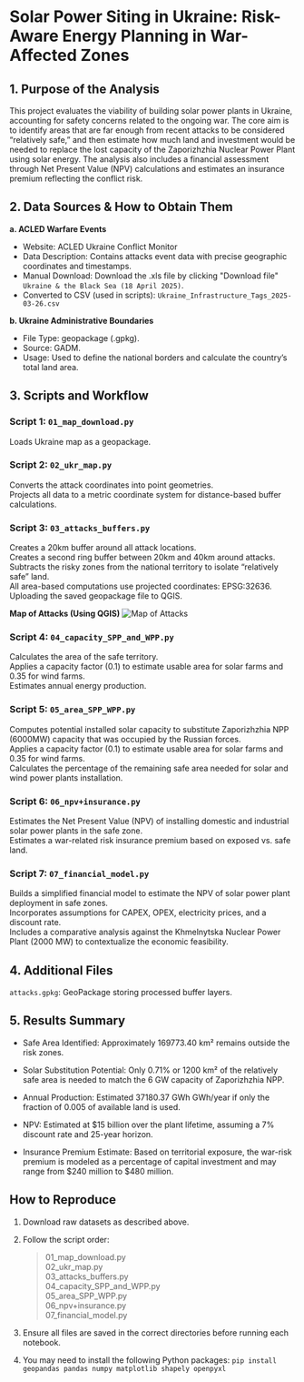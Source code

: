 # Solar Power Siting in Ukraine: Risk-Aware Energy Planning in War-Affected Zones
## 1. Purpose of the Analysis

This project evaluates the viability of building solar power plants in Ukraine, accounting for safety concerns related to the ongoing war. The core aim is to identify areas that are far enough from recent attacks to be considered “relatively safe,” and then estimate how much land and investment would be needed to replace the lost capacity of the Zaporizhzhia Nuclear Power Plant using solar energy. The analysis also includes a financial assessment through Net Present Value (NPV) calculations and estimates an insurance premium reflecting the conflict risk.

## 2. Data Sources & How to Obtain Them

**a. ACLED Warfare Events**
- Website: ACLED Ukraine Conflict Monitor
- Data Description: Contains attacks event data with precise geographic coordinates and timestamps.
- Manual Download: Download the .xls file by clicking "Download file" `Ukraine & the Black Sea (18 April 2025)`.
- Converted to CSV (used in scripts): `Ukraine_Infrastructure_Tags_2025-03-26.csv`

**b. Ukraine Administrative Boundaries**
- File Type: geopackage (.gpkg).
- Source: GADM.
- Usage: Used to define the national borders and calculate the country’s total land area.

## 3. Scripts and Workflow
### Script 1: ```01_map_download.py```
Loads Ukraine map as a geopackage.

### Script 2: ```02_ukr_map.py```
Converts the attack coordinates into point geometries.\
Projects all data to a metric coordinate system for distance-based buffer calculations.

### Script 3: ```03_attacks_buffers.py```
Creates a 20km buffer around all attack locations.\
Creates a second ring buffer between 20km and 40km around attacks.\
Subtracts the risky zones from the national territory to isolate “relatively safe” land.\
All area-based computations use projected coordinates: EPSG:32636.\
Uploading the saved geopackage file to QGIS.

**Map of Attacks (Using QGIS)**
![Map of Attacks](map_buffers.png)

### Script 4: ```04_capacity_SPP_and_WPP.py```
Calculates the area of the safe territory.\
Applies a capacity factor (0.1) to estimate usable area for solar farms and 0.35 for wind farms.\
Estimates annual energy production.

### Script 5: ```05_area_SPP_WPP.py```
Computes potential installed solar capacity to substitute Zaporizhzhia NPP (6000MW) capacity that was occupied by the Russian forces.\
Applies a capacity factor (0.1) to estimate usable area for solar farms and 0.35 for wind farms.\
Calculates the percentage of the remaining safe area needed for solar and wind power plants installation. 

### Script 6: ```06_npv+insurance.py```
Estimates the Net Present Value (NPV) of installing domestic and industrial solar power plants in the safe zone.\
Estimates a war-related risk insurance premium based on exposed vs. safe land.

### Script 7: ```07_financial_model.py```
Builds a simplified financial model to estimate the NPV of solar power plant deployment in safe zones.\
Incorporates assumptions for CAPEX, OPEX, electricity prices, and a discount rate.\
Includes a comparative analysis against the Khmelnytska Nuclear Power Plant (2000 MW) to contextualize the economic feasibility.

## 4. Additional Files
```attacks.gpkg```: GeoPackage storing processed buffer layers.


## 5. Results Summary
- Safe Area Identified: Approximately 169773.40 km² remains outside the risk zones.

- Solar Substitution Potential: Only 0.71% or 1200 km² of the relatively safe area is needed to match the 6 GW capacity of Zaporizhzhia NPP.

- Annual Production: Estimated 37180.37 GWh GWh/year if only the fraction of 0.005 of available land is used.

- NPV: Estimated at $15 billion over the plant lifetime, assuming a 7% discount rate and 25-year horizon.

- Insurance Premium Estimate: Based on territorial exposure, the war-risk premium is modeled as a percentage of capital investment and may range from $240 million to $480 million.

## How to Reproduce
1. Download raw datasets as described above.

2. Follow the script order:
    
    > 01_map_download.py\
    02_ukr_map.py\
    03_attacks_buffers.py\
    04_capacity_SPP_and_WPP.py\
    05_area_SPP_WPP.py\
    06_npv+insurance.py\
    07_financial_model.py

3. Ensure all files are saved in the correct directories before running each notebook.

4. You may need to install the following Python packages:
```pip install geopandas pandas numpy matplotlib shapely openpyxl```